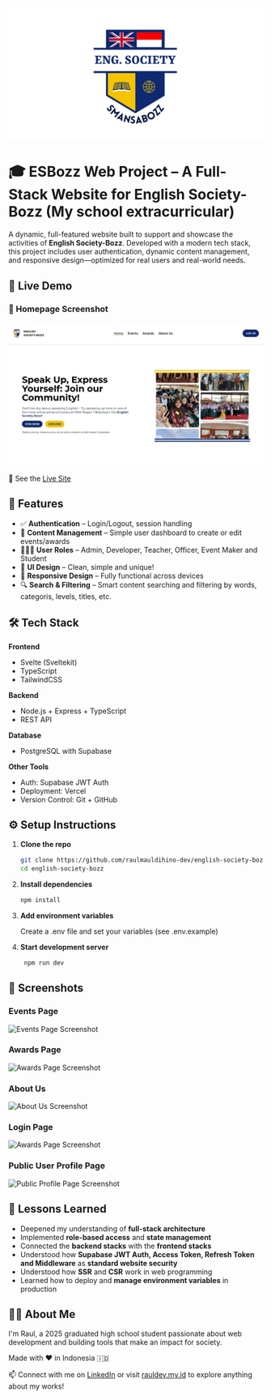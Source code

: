 ![English Society-Bozz Logo Banner](static/assets/logos/esbozz-logo-og.jpg)


# 🎓 ESBozz Web Project – A Full-Stack Website for English Society-Bozz (My school extracurricular)

A dynamic, full-featured website built to support and showcase the activities of **English Society-Bozz**. Developed with a modern tech stack, this project includes user authentication, dynamic content management, and responsive design—optimized for real users and real-world needs.


## 🚀 Live Demo

### 📸 Homepage Screenshot 
![Web Homepage Screenshot](/docs/previews/Homepage-Preview.webp)

🔗 See the [Live Site](https://english-society-bozz.vercel.app)


## 🧠 Features

- ✅ **Authentication** – Login/Logout, session handling
- 📝 **Content Management** – Simple user dashboard to create or edit events/awards
- 🧑‍🤝‍🧑 **User Roles** – Admin, Developer, Teacher, Officer, Event Maker and Student
- 📱 **UI Design** – Clean, simple and unique!
- 📱 **Responsive Design** – Fully functional across devices
- 🔍 **Search & Filtering** – Smart content searching and filtering by words, categoris, levels, titles, etc.


## 🛠️ Tech Stack

**Frontend**  
- Svelte (Sveltekit)
- TypeScript
- TailwindCSS

**Backend**  
- Node.js + Express + TypeScript
- REST API

**Database**  
- PostgreSQL with Supabase

**Other Tools**  
- Auth: Supabase JWT Auth  
- Deployment: Vercel
- Version Control: Git + GitHub

## ⚙️ Setup Instructions

1. **Clone the repo**
   ```bash
   git clone https://github.com/raulmauldihino-dev/english-society-bozz.git
   cd english-society-bozz

2. **Install dependencies**
    ```bash
    npm install

3. **Add environment variables**

    Create a .env file and set your variables (see .env.example)

4. **Start development server**
   ```bash
    npm run dev

## 📸 Screenshots
### Events Page
![Events Page Screenshot](/docs/previews/Event-Page-Preview.webp)

### Awards Page
![Awards Page Screenshot](/docs/previews/Awards-Page-Preview.webp)

### About Us
![About Us Screenshot](/docs/previews/About-Us-Page-Preview.webp)

### Login Page
![Awards Page Screenshot](/docs/previews/Login-Page-Preview.webp)

### Public User Profile Page
![Public Profile Page Screenshot](/docs/previews/Public-Profile-Preview.webp)

	
## 📌 Lessons Learned
- Deepened my understanding of **full-stack architecture**
- Implemented **role-based access** and **state management**
- Connected the **backend stacks** with the **frontend stacks**
- Understood how **Supabase JWT Auth, Access Token, Refresh Token and Middleware** as **standard website security**
- Understood how **SSR** and **CSR** work in web programming
- Learned how to deploy and **manage environment variables** in production

## 🙋‍♀️ About Me

I'm Raul, a 2025 graduated high school student passionate about web development and building tools that make an impact for society. 

Made with ❤️ in Indonesia 🇮🇩

📫 Connect with me on [LinkedIn](https://linkedin.com/in/raulahmadm) or visit [rauldev.my.id](https://rauldev.my.id) to explore anything about my works!

